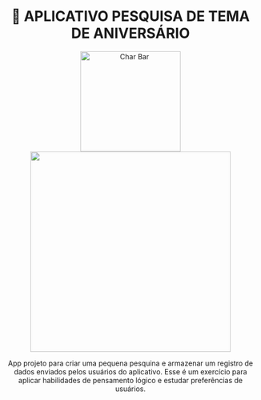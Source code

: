 <h1 align="center">🍰 APLICATIVO PESQUISA DE TEMA DE ANIVERSÁRIO</h1>
<p align="center">
<img src="https://user-images.githubusercontent.com/100588945/160302622-b2661fc1-9957-4318-9f61-291797f39003.gif" alt="Char Bar" width="200px"> <img src="https://user-images.githubusercontent.com/100588945/160302607-e77909b7-62e1-4417-8d14-aa6387e8c4b7.gif" width="400px">
</p>
    
<p align="center">
App projeto para criar uma pequena pesquina e armazenar um registro de dados enviados pelos usuários do aplicativo. Esse é um exercício para aplicar habilidades de pensamento lógico e estudar preferências de usuários.
</p>
